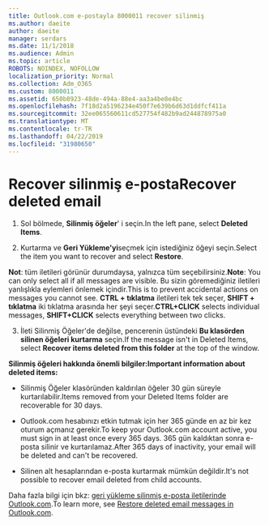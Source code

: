 ```yaml
---
title: Outlook.com e-postayla 8000011 recover silinmiş
ms.author: daeite
author: daeite
manager: serdars
ms.date: 11/1/2018
ms.audience: Admin
ms.topic: article
ROBOTS: NOINDEX, NOFOLLOW
localization_priority: Normal
ms.collection: Adm_O365
ms.custom: 8000011
ms.assetid: 650b8923-48de-494a-88e4-aa3a4be8e4bc
ms.openlocfilehash: 7f18d2a5196234e450f7e639b6d63d1ddfcf411a
ms.sourcegitcommit: 32ee065560611cd527754f482b9ad244878975a0
ms.translationtype: MT
ms.contentlocale: tr-TR
ms.lasthandoff: 04/22/2019
ms.locfileid: "31980650"
---
```

# <a name="recover-deleted-email"></a><span data-ttu-id="0d789-102">Recover silinmiş e-posta</span><span class="sxs-lookup"><span data-stu-id="0d789-102">Recover deleted email</span></span>

1. <span data-ttu-id="0d789-103">Sol bölmede, **Silinmiş öğeler**' i seçin.</span><span class="sxs-lookup"><span data-stu-id="0d789-103">In the left pane, select **Deleted Items**.</span></span> 
    
2. <span data-ttu-id="0d789-104">Kurtarma ve **Geri Yükleme'yi**seçmek için istediğiniz öğeyi seçin.</span><span class="sxs-lookup"><span data-stu-id="0d789-104">Select the item you want to recover and select **Restore**.</span></span> 
  
 <span data-ttu-id="0d789-105">**Not**: tüm iletileri görünür durumdaysa, yalnızca tüm seçebilirsiniz.</span><span class="sxs-lookup"><span data-stu-id="0d789-105">**Note**: You can only select all if all messages are visible.</span></span> <span data-ttu-id="0d789-106">Bu sizin göremediğiniz iletileri yanlışlıkla eylemleri önlemek içindir.</span><span class="sxs-lookup"><span data-stu-id="0d789-106">This is to prevent accidental actions on messages you cannot see.</span></span> <span data-ttu-id="0d789-107">**CTRL + tıklatma** iletileri tek tek seçer, **SHIFT + tıklatma** iki tıklatma arasında her şeyi seçer.</span><span class="sxs-lookup"><span data-stu-id="0d789-107">**CTRL+CLICK** selects individual messages, **SHIFT+CLICK** selects everything between two clicks.</span></span> 
    
3. <span data-ttu-id="0d789-108">İleti Silinmiş Öğeler'de değilse, pencerenin üstündeki **Bu klasörden silinen öğeleri kurtarma** seçin.</span><span class="sxs-lookup"><span data-stu-id="0d789-108">If the message isn't in Deleted Items, select **Recover items deleted from this folder** at the top of the window.</span></span> 
    
 <span data-ttu-id="0d789-109">**Silinmiş öğeleri hakkında önemli bilgiler:**</span><span class="sxs-lookup"><span data-stu-id="0d789-109">**Important information about deleted items:**</span></span>
  
- <span data-ttu-id="0d789-110">Silinmiş Öğeler klasöründen kaldırılan öğeler 30 gün süreyle kurtarılabilir.</span><span class="sxs-lookup"><span data-stu-id="0d789-110">Items removed from your Deleted Items folder are recoverable for 30 days.</span></span>
    
- <span data-ttu-id="0d789-111">Outlook.com hesabınızı etkin tutmak için her 365 günde en az bir kez oturum açmanız gerekir.</span><span class="sxs-lookup"><span data-stu-id="0d789-111">To keep your Outlook.com account active, you must sign in at least once every 365 days.</span></span> <span data-ttu-id="0d789-112">365 gün kaldıktan sonra e-posta silinir ve kurtarılamaz.</span><span class="sxs-lookup"><span data-stu-id="0d789-112">After 365 days of inactivity, your email will be deleted and can't be recovered.</span></span>
    
- <span data-ttu-id="0d789-113">Silinen alt hesaplarından e-posta kurtarmak mümkün değildir.</span><span class="sxs-lookup"><span data-stu-id="0d789-113">It's not possible to recover email deleted from child accounts.</span></span>
    
<span data-ttu-id="0d789-114">Daha fazla bilgi için bkz: [geri yükleme silinmiş e-posta iletilerinde Outlook.com](https://go.microsoft.com/fwlink/p/?linkid=873117).</span><span class="sxs-lookup"><span data-stu-id="0d789-114">To learn more, see [Restore deleted email messages in Outlook.com](https://go.microsoft.com/fwlink/p/?linkid=873117).</span></span>
  

